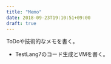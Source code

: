 ```yaml
---
title: "Memo"
date: 2018-09-23T19:10:51+09:00
draft: true
---
```


ToDoや技術的なメモを書く。

- TestLang7のコード生成とVMを書く。
